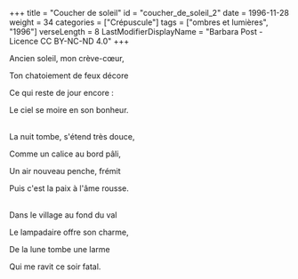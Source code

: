 +++
title = "Coucher de soleil"
id = "coucher_de_soleil_2"
date = 1996-11-28
weight = 34
categories = ["Crépuscule"]
tags = ["ombres et lumières", "1996"]
verseLength = 8
LastModifierDisplayName = "Barbara Post - Licence CC BY-NC-ND 4.0"
+++

Ancien soleil, mon crève-cœur,

Ton chatoiement de feux décore

Ce qui reste de jour encore :

Le ciel se moire en son bonheur.

 \
La nuit tombe, s'étend très douce,

Comme un calice au bord pâli,

Un air nouveau penche, frémit

Puis c'est la paix à l'âme rousse.

 \
Dans le village au fond du val

Le lampadaire offre son charme,

De la lune tombe une larme

Qui me ravit ce soir fatal.
